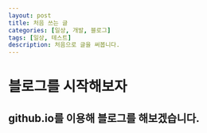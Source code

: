 ```yaml
---
layout: post
title: 처음 쓰는 글
categories: [일상, 개발, 블로그]
tags: [일상, 테스트]
description: 처음으로 글을 써봅니다.
---
```

# 블로그를 시작해보자

## github.io를 이용해 블로그를 해보겠습니다. 
